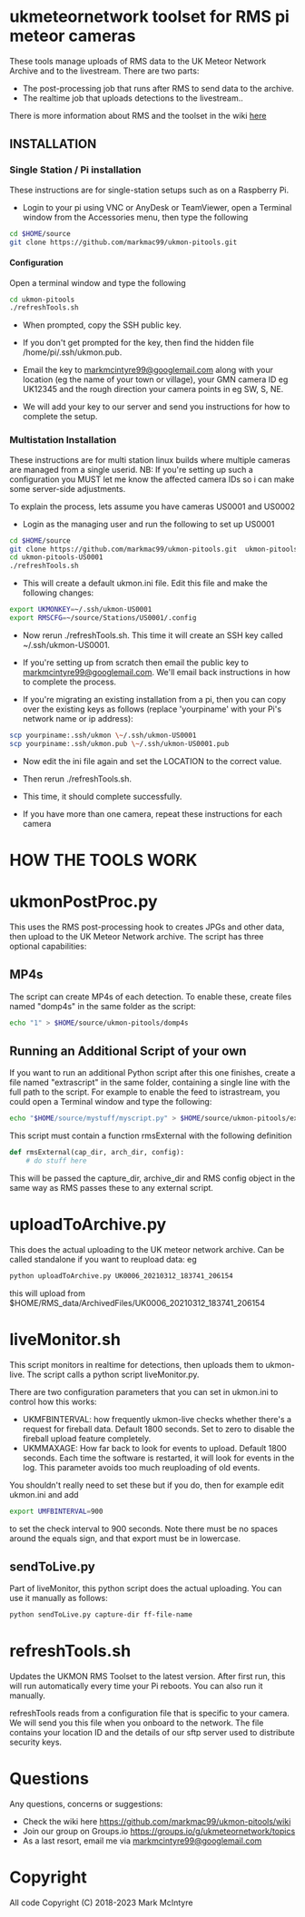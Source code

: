 # ukmeteornetwork toolset for RMS pi meteor cameras

These tools manage uploads of RMS data to the UK Meteor Network  Archive and to the livestream. There are two parts:  
* The post-processing job that runs after RMS to send data to the archive.  
* The realtime job that uploads detections to the livestream..  

There is more information about RMS and the toolset in the wiki [here](https://github.com/markmac99/ukmon-pitools/wiki "UKMON Wiki")

## INSTALLATION

### Single Station / Pi installation
These instructions are for single-station setups such as on a Raspberry Pi.

* Login to your pi using VNC or AnyDesk or TeamViewer, open a Terminal window from the Accessories menu, then type the following
``` bash
cd $HOME/source  
git clone https://github.com/markmac99/ukmon-pitools.git  
```

#### Configuration 
Open a terminal window and type the following
``` bash
cd ukmon-pitools  
./refreshTools.sh  
```
* When prompted, copy the SSH public key. 
* If you don't get prompted for the key, then find the hidden file /home/pi/.ssh/ukmon.pub.

* Email the key to markmcintyre99@googlemail.com along with your location (eg the name of your town or village), your GMN camera ID eg UK12345 and the rough direction your camera points in eg SW, S, NE. 

* We will add your key to our server and send you instructions for how to complete the setup. 

### Multistation Installation
These instructions are for multi station linux builds where multiple cameras are managed from a single
userid. 
NB: If you're setting up such a configuration you MUST let me know the affected camera IDs so i can make some server-side adjustments. 

To explain the process, lets assume you have cameras US0001 and US0002
* Login as the managing user and run the following to set up US0001
``` bash
cd $HOME/source
git clone https://github.com/markmac99/ukmon-pitools.git  ukmon-pitools-US0001  
cd ukmon-pitools-US0001  
./refreshTools.sh  
```
* This will create a default ukmon.ini file. Edit this file and make the following changes:
``` bash
export UKMONKEY=~/.ssh/ukmon-US0001  
export RMSCFG=~/source/Stations/US0001/.config  
```
* Now rerun ./refreshTools.sh. This time it will create an SSH key called ~/.ssh/ukmon-US0001. 
 
* If you're setting up from scratch then email the public key to markmcintyre99@googlemail.com. We'll email back instructions in how to complete the process. 
  
* If you're migrating an existing installation from a pi, then you can copy over the existing keys as follows (replace 'yourpiname' with your Pi's network name or ip address):
``` bash
scp yourpiname:.ssh/ukmon \~/.ssh/ukmon-US0001  
scp yourpiname:.ssh/ukmon.pub \~/.ssh/ukmon-US0001.pub  
```
* Now edit the ini file again and set the LOCATION to the correct value. 
* Then rerun ./refreshTools.sh. 
* This time, it should complete successfully. 

* If you have more than one camera, repeat these instructions for each camera

HOW THE TOOLS WORK
==================

ukmonPostProc.py
================
This uses the RMS post-processing hook to creates JPGs and other data, then upload to the UK Meteor Network archive. The script has three optional capabilities: 


MP4s
------------------
The script can create MP4s of each detection.
To enable these, create files named "domp4s"  in the same folder as the script:  
``` bash
echo "1" > $HOME/source/ukmon-pitools/domp4s  
```
Running an Additional Script of your own
----------------------------------------
If you want to run an additional Python script after this one finishes, create a file named "extrascript"  in the same folder, containing a single line with the full path to the script. For example to enable the feed to istrastream, you could open a Terminal window and type the following:  
``` bash
echo "$HOME/source/mystuff/myscript.py" > $HOME/source/ukmon-pitools/extrascript  
```

This script must contain a function rmsExternal with the following definition
``` python
def rmsExternal(cap_dir, arch_dir, config):
    # do stuff here
```
This will be passed the capture_dir, archive_dir and RMS config object in the same way as RMS passes these to any external script. 

uploadToArchive.py
==================
This does the actual uploading to the UK meteor network archive. Can be called standalone if you want to reupload data:
eg  
``` bash
python uploadToArchive.py UK0006_20210312_183741_206154  
```
this will upload from $HOME/RMS_data/ArchivedFiles/UK0006_20210312_183741_206154

liveMonitor.sh
==============
This script monitors in realtime for detections, then uploads them to ukmon-live. The script calls a 
python script liveMonitor.py.  

There are two configuration parameters that you can set in ukmon.ini to control how this works: 
* UKMFBINTERVAL: how frequently ukmon-live checks whether there's a request for fireball data. Default 1800 seconds. Set to zero to disable the fireball upload feature completely.  
* UKMMAXAGE: How far back to look for events to upload. Default 1800 seconds. Each time the software is restarted, it will look for events in the log. This parameter avoids too much reuploading of old events.  

You shouldn't really need to set these but if you do, then for example edit ukmon.ini and add  
``` bash
export UMFBINTERVAL=900
``` 
to set the check interval to 900 seconds. Note there must be no spaces around the equals sign, and that
export must be in lowercase.  

sendToLive.py
-------------
Part of liveMonitor, this python script does the actual uploading. You can use it manually as follows:  
``` bash
python sendToLive.py capture-dir ff-file-name 
```
refreshTools.sh
===============
Updates the UKMON RMS Toolset to the latest version. After first run, this will run automatically
every time your Pi reboots. You can also run it manually. 

refreshTools reads from a configuration file that is specific to your camera. We will send
you this file when you onboard to the network. The file contains your location ID and the
details of our sftp server used to distribute security keys. 

Questions
=========
Any questions, concerns or suggestions:
* Check the wiki here https://github.com/markmac99/ukmon-pitools/wiki
* Join our group on Groups.io https://groups.io/g/ukmeteornetwork/topics
* As a last resort, email me via markmcintyre99@googlemail.com  

Copyright
=========
All code Copyright (C) 2018-2023 Mark McIntyre
